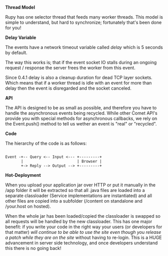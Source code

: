**Thread Model**

Rupy has one selector thread that feeds many worker threads. This model is simple to understand, but hard to synchronize; fortunately that's been done for you!

**Delay Variable**

The events have a network timeout variable called _delay_ which is 5 seconds by default.

The way this works is; that if the event socket IO stalls during an ongoing request / response the server frees the worker from this event.

Since 0.4.1 delay is also a cleanup duration for dead TCP layer sockets. Which means that if a worker thread is idle with an event for more than delay then the event is disregarded and the socket canceled.

**API**

The API is designed to be as small as possible, and therefore you have to handle the asynchronous events being recycled. While other Comet API's provide you with special methods for asynchronous callbacks, we rely on the Event.push() method to tell us wether an event is "real" or "recycled".

**Code**

The hierarchy of the code is as follows:

```

Event -+-- Query <-- Input <--- +---------+
       |                        | Browser |
       +-> Reply --> Output --> +---------+

```

**Hot-Deployment**

When you upload your application jar over HTTP or put it manually in the /app folder it will be extracted so that all .java files are loaded into a separate classloader (Service implementations are instantiated) and all other files are copied into a subfolder (/content on standalone and /your.host on hosted).

When the whole jar has been loaded/copied the classloader is swapped so all requests will be handled by the new classloader. This has one major benefit: if you write your code in the right way your users (or developers for that matter) _will continue to be able to use the site even though you release a patch while they are on the site_ without having to re-login. This is a HUGE advancement in server side technology, and once developers understand this there is no going back!